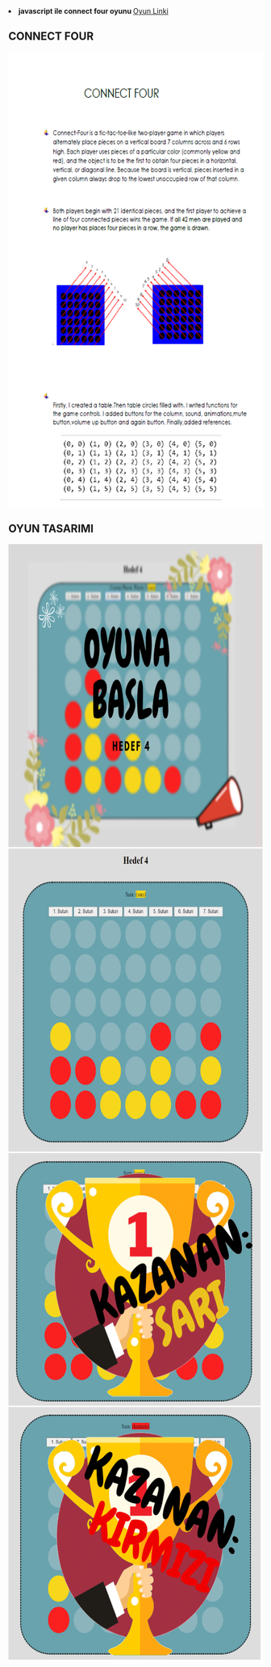 

<li><strong>javascript ile connect four oyunu </strong>
<a href= "https://beyzakoser.github.io/odevler/projeDeneme.html">Oyun Linki </a></li>

## CONNECT FOUR
<img src="/images/connectFour.png" width="700" height="900" >

## OYUN TASARIMI
<img src="/images/GirisEkrani.png" width="700" height="600" >
<img src="/images/oyun.png" width="700" height="600" >
<img src="/images/kazananSari.png"  width="500" height="500"
img src="/images/kazananKirmizi.png" width="500" height="500">
<img src="/images/kazananKirmizi.png" width="500" height="500" >


